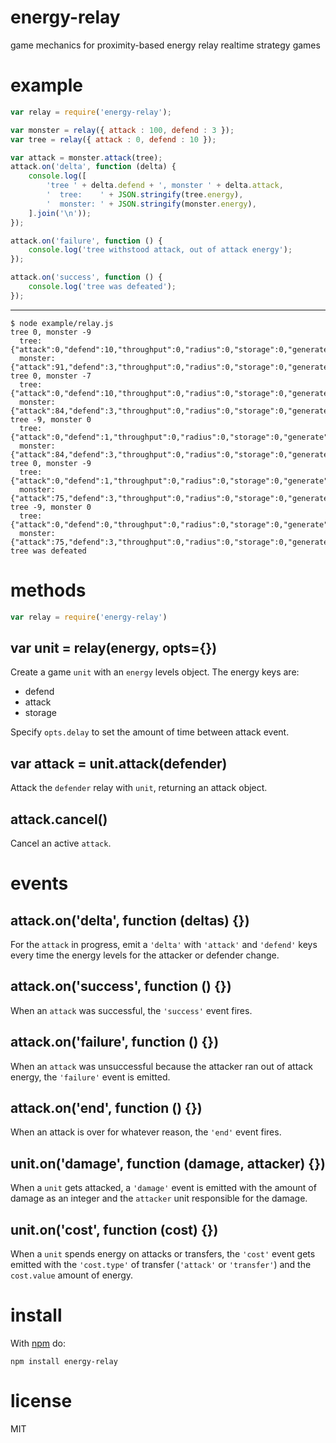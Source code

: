 # energy-relay

game mechanics for proximity-based energy relay realtime strategy games

# example

``` js
var relay = require('energy-relay');

var monster = relay({ attack : 100, defend : 3 });
var tree = relay({ attack : 0, defend : 10 });

var attack = monster.attack(tree);
attack.on('delta', function (delta) {
    console.log([
        'tree ' + delta.defend + ', monster ' + delta.attack,
        '  tree:    ' + JSON.stringify(tree.energy),
        '  monster: ' + JSON.stringify(monster.energy),
    ].join('\n'));
});

attack.on('failure', function () {
    console.log('tree withstood attack, out of attack energy');
});

attack.on('success', function () {
    console.log('tree was defeated');
});
```

***

```
$ node example/relay.js
tree 0, monster -9
  tree:    {"attack":0,"defend":10,"throughput":0,"radius":0,"storage":0,"generate":0}
  monster: {"attack":91,"defend":3,"throughput":0,"radius":0,"storage":0,"generate":0}
tree 0, monster -7
  tree:    {"attack":0,"defend":10,"throughput":0,"radius":0,"storage":0,"generate":0}
  monster: {"attack":84,"defend":3,"throughput":0,"radius":0,"storage":0,"generate":0}
tree -9, monster 0
  tree:    {"attack":0,"defend":1,"throughput":0,"radius":0,"storage":0,"generate":0}
  monster: {"attack":84,"defend":3,"throughput":0,"radius":0,"storage":0,"generate":0}
tree 0, monster -9
  tree:    {"attack":0,"defend":1,"throughput":0,"radius":0,"storage":0,"generate":0}
  monster: {"attack":75,"defend":3,"throughput":0,"radius":0,"storage":0,"generate":0}
tree -9, monster 0
  tree:    {"attack":0,"defend":0,"throughput":0,"radius":0,"storage":0,"generate":0}
  monster: {"attack":75,"defend":3,"throughput":0,"radius":0,"storage":0,"generate":0}
tree was defeated
```

# methods

``` js
var relay = require('energy-relay')
```

## var unit = relay(energy, opts={})

Create a game `unit` with an `energy` levels object. The energy keys are:

* defend
* attack
* storage

Specify `opts.delay` to set the amount of time between attack event.

## var attack = unit.attack(defender)

Attack the `defender` relay with `unit`, returning an attack object.

## attack.cancel()

Cancel an active `attack`.

# events

## attack.on('delta', function (deltas) {})

For the `attack` in progress, emit a `'delta'` with `'attack'` and `'defend'`
keys every time the energy levels for the attacker or defender change.

## attack.on('success', function () {})

When an `attack` was successful, the `'success'` event fires.

## attack.on('failure', function () {})

When an `attack` was unsuccessful because the attacker ran out of attack energy,
the `'failure'` event is emitted.

## attack.on('end', function () {})

When an attack is over for whatever reason, the `'end'` event fires.

## unit.on('damage', function (damage, attacker) {})

When a `unit` gets attacked, a `'damage'` event is emitted with the amount of
damage as an integer and the `attacker` unit responsible for the damage.

## unit.on('cost', function (cost) {})

When a `unit` spends energy on attacks or transfers, the `'cost'` event gets
emitted with the `'cost.type'` of transfer (`'attack'` or `'transfer'`) and the
`cost.value` amount of energy.

# install

With [npm](https://npmjs.org) do:

```
npm install energy-relay
```

# license

MIT
